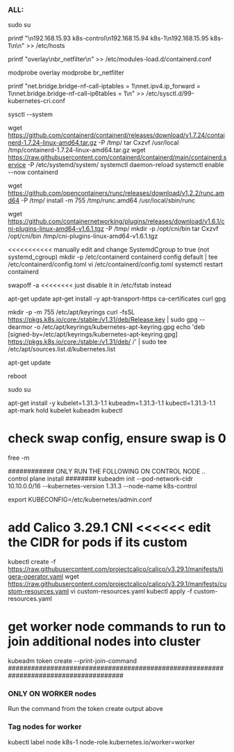 ﻿### ALL: 

sudo su

printf "\n192.168.15.93 k8s-control\n192.168.15.94 k8s-1\n192.168.15.95 k8s-1\n\n" >> /etc/hosts

printf "overlay\nbr_netfilter\n" >> /etc/modules-load.d/containerd.conf

modprobe overlay
modprobe br_netfilter

printf "net.bridge.bridge-nf-call-iptables = 1\nnet.ipv4.ip_forward = 1\nnet.bridge.bridge-nf-call-ip6tables = 1\n" >> /etc/sysctl.d/99-kubernetes-cri.conf

sysctl --system

wget https://github.com/containerd/containerd/releases/download/v1.7.24/containerd-1.7.24-linux-amd64.tar.gz -P /tmp/
tar Cxzvf /usr/local /tmp/containerd-1.7.24-linux-amd64.tar.gz
wget https://raw.githubusercontent.com/containerd/containerd/main/containerd.service -P /etc/systemd/system/
systemctl daemon-reload
systemctl enable --now containerd

wget https://github.com/opencontainers/runc/releases/download/v1.2.2/runc.amd64 -P /tmp/
install -m 755 /tmp/runc.amd64 /usr/local/sbin/runc

wget https://github.com/containernetworking/plugins/releases/download/v1.6.1/cni-plugins-linux-amd64-v1.6.1.tgz -P /tmp/
mkdir -p /opt/cni/bin
tar Cxzvf /opt/cni/bin /tmp/cni-plugins-linux-amd64-v1.6.1.tgz

<<<<<<<<<<< manually edit and change SystemdCgroup to true (not systemd_cgroup)
mkdir -p /etc/containerd
containerd config default | tee /etc/containerd/config.toml
vi /etc/containerd/config.toml
systemctl restart containerd

swapoff -a  <<<<<<<< just disable it in /etc/fstab instead

apt-get update
apt-get install -y apt-transport-https ca-certificates curl gpg

mkdir -p -m 755 /etc/apt/keyrings
curl -fsSL https://pkgs.k8s.io/core:/stable:/v1.31/deb/Release.key | sudo gpg --dearmor -o /etc/apt/keyrings/kubernetes-apt-keyring.gpg
echo 'deb [signed-by=/etc/apt/keyrings/kubernetes-apt-keyring.gpg] https://pkgs.k8s.io/core:/stable:/v1.31/deb/ /' | sudo tee /etc/apt/sources.list.d/kubernetes.list

apt-get update

reboot

sudo su

apt-get install -y kubelet=1.31.3-1.1 kubeadm=1.31.3-1.1 kubectl=1.31.3-1.1
apt-mark hold kubelet kubeadm kubectl

# check swap config, ensure swap is 0
free -m


############ ONLY RUN THE FOLLOWING ON CONTROL NODE .. control plane install ########
kubeadm init --pod-network-cidr 10.10.0.0/16 --kubernetes-version 1.31.3 --node-name k8s-control

export KUBECONFIG=/etc/kubernetes/admin.conf

# add Calico 3.29.1 CNI  <<<<<< edit the CIDR for pods if its custom
kubectl create -f https://raw.githubusercontent.com/projectcalico/calico/v3.29.1/manifests/tigera-operator.yaml
wget https://raw.githubusercontent.com/projectcalico/calico/v3.29.1/manifests/custom-resources.yaml
vi custom-resources.yaml
kubectl apply -f custom-resources.yaml

# get worker node commands to run to join additional nodes into cluster
kubeadm token create --print-join-command
######################################################################################


### ONLY ON WORKER nodes
Run the command from the token create output above

### Tag nodes for worker
kubectl label node k8s-1 node-role.kubernetes.io/worker=worker
